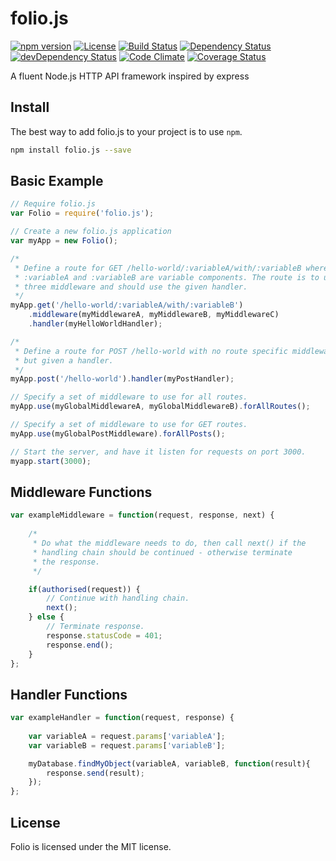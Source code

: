 folio.js
=====

[![npm version](https://img.shields.io/npm/v/folio.js.svg?style=flat)](https://www.npmjs.com/package/folio.js)
[![License](https://img.shields.io/npm/l/folio.js.svg?style=flat)](https://www.npmjs.com/package/folio.js)
[![Build Status](https://travis-ci.org/DyslexicChris/Folio.svg?branch=master)](https://travis-ci.org/DyslexicChris/Folio)
[![Dependency Status](https://david-dm.org/DyslexicChris/Folio.svg)](https://david-dm.org/DyslexicChris/Folio)
[![devDependency Status](https://david-dm.org/DyslexicChris/Folio/dev-status.svg)](https://david-dm.org/DyslexicChris/Folio#info=devDependencies)
[![Code Climate](https://codeclimate.com/github/DyslexicChris/Folio/badges/gpa.svg)](https://codeclimate.com/github/DyslexicChris/Folio)
[![Coverage Status](https://img.shields.io/coveralls/DyslexicChris/Folio.svg)](https://coveralls.io/r/DyslexicChris/Folio)

A fluent Node.js HTTP API framework inspired by express

## Install

The best way to add folio.js to your project is to use ```npm```. 

```bash
npm install folio.js --save
```

## Basic Example
```javascript
// Require folio.js
var Folio = require('folio.js');

// Create a new folio.js application
var myApp = new Folio();

/*
 * Define a route for GET /hello-world/:variableA/with/:variableB where
 * :variableA and :variableB are variable components. The route is to use
 * three middleware and should use the given handler.
 */
myApp.get('/hello-world/:variableA/with/:variableB')
	.middleware(myMiddlewareA, myMiddlewareB, myMiddlewareC)
	.handler(myHelloWorldHandler);

/*
 * Define a route for POST /hello-world with no route specific middleware,
 * but given a handler.
 */
myApp.post('/hello-world').handler(myPostHandler);

// Specify a set of middleware to use for all routes.
myApp.use(myGlobalMiddlewareA, myGlobalMiddlewareB).forAllRoutes();

// Specify a set of middleware to use for GET routes.
myApp.use(myGlobalPostMiddleware).forAllPosts();

// Start the server, and have it listen for requests on port 3000.
myapp.start(3000);
```

## Middleware Functions

```javascript
var exampleMiddleware = function(request, response, next) {
	
	/* 
	 * Do what the middleware needs to do, then call next() if the
	 * handling chain should be continued - otherwise terminate
	 * the response.
	 */

	if(authorised(request)) {
		// Continue with handling chain.
		next();
	} else {
		// Terminate response.
		response.statusCode = 401;
		response.end();
	}
};
```

## Handler Functions

```javascript
var exampleHandler = function(request, response) {
	
	var variableA = request.params['variableA'];
	var variableB = request.params['variableB'];

	myDatabase.findMyObject(variableA, variableB, function(result){
	    response.send(result);
	});
};
```

## License
Folio is licensed under the MIT license.